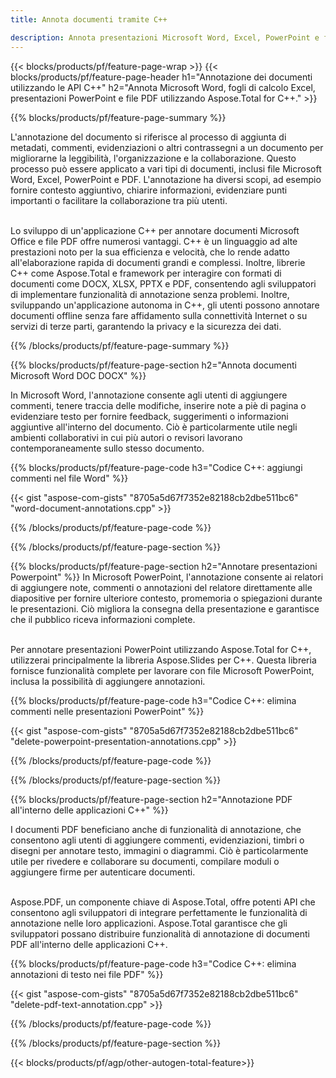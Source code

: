 ```yaml
---
title: Annota documenti tramite C++ 

description: Annota presentazioni Microsoft Word, Excel, PowerPoint e file PDF tramite l'applicazione C++. Gestisci le annotazioni con facilità.
---
```


{{< blocks/products/pf/feature-page-wrap >}}
{{< blocks/products/pf/feature-page-header h1="Annotazione dei documenti utilizzando le API C++" h2="Annota Microsoft Word, fogli di calcolo Excel, presentazioni PowerPoint e file PDF utilizzando Aspose.Total for C++." >}}

{{% blocks/products/pf/feature-page-summary %}}


L'annotazione del documento si riferisce al processo di aggiunta di metadati, commenti, evidenziazioni o altri contrassegni a un documento per migliorarne la leggibilità, l'organizzazione e la collaborazione. Questo processo può essere applicato a vari tipi di documenti, inclusi file Microsoft Word, Excel, PowerPoint e PDF. L'annotazione ha diversi scopi, ad esempio fornire contesto aggiuntivo, chiarire informazioni, evidenziare punti importanti o facilitare la collaborazione tra più utenti. <br /><br />

Lo sviluppo di un'applicazione C++ per annotare documenti Microsoft Office e file PDF offre numerosi vantaggi. C++ è un linguaggio ad alte prestazioni noto per la sua efficienza e velocità, che lo rende adatto all'elaborazione rapida di documenti grandi e complessi. Inoltre, librerie C++ come Aspose.Total e framework per interagire con formati di documenti come DOCX, XLSX, PPTX e PDF, consentendo agli sviluppatori di implementare funzionalità di annotazione senza problemi. Inoltre, sviluppando un'applicazione autonoma in C++, gli utenti possono annotare documenti offline senza fare affidamento sulla connettività Internet o su servizi di terze parti, garantendo la privacy e la sicurezza dei dati. 

{{% /blocks/products/pf/feature-page-summary  %}}

{{% blocks/products/pf/feature-page-section  h2="Annota documenti Microsoft Word DOC DOCX" %}}

In Microsoft Word, l'annotazione consente agli utenti di aggiungere commenti, tenere traccia delle modifiche, inserire note a piè di pagina o evidenziare testo per fornire feedback, suggerimenti o informazioni aggiuntive all'interno del documento. Ciò è particolarmente utile negli ambienti collaborativi in cui più autori o revisori lavorano contemporaneamente sullo stesso documento.

{{% blocks/products/pf/feature-page-code h3="Codice C++: aggiungi commenti nel file Word" %}}

{{< gist "aspose-com-gists" "8705a5d67f7352e82188cb2dbe511bc6" "word-document-annotations.cpp" >}}

{{% /blocks/products/pf/feature-page-code  %}}


{{% /blocks/products/pf/feature-page-section %}}

{{% blocks/products/pf/feature-page-section  h2="Annotare presentazioni Powerpoint" %}}
In Microsoft PowerPoint, l'annotazione consente ai relatori di aggiungere note, commenti o annotazioni del relatore direttamente alle diapositive per fornire ulteriore contesto, promemoria o spiegazioni durante le presentazioni. Ciò migliora la consegna della presentazione e garantisce che il pubblico riceva informazioni complete.<br /><br />

Per annotare presentazioni PowerPoint utilizzando Aspose.Total for C++, utilizzerai principalmente la libreria Aspose.Slides per C++. Questa libreria fornisce funzionalità complete per lavorare con file Microsoft PowerPoint, inclusa la possibilità di aggiungere annotazioni.<br />

{{% blocks/products/pf/feature-page-code h3="Codice C++: elimina commenti nelle presentazioni PowerPoint" %}}

{{< gist "aspose-com-gists" "8705a5d67f7352e82188cb2dbe511bc6" "delete-powerpoint-presentation-annotations.cpp" >}}

{{% /blocks/products/pf/feature-page-code  %}}

{{% /blocks/products/pf/feature-page-section %}}

{{% blocks/products/pf/feature-page-section  h2="Annotazione PDF all'interno delle applicazioni C++" %}}

I documenti PDF beneficiano anche di funzionalità di annotazione, che consentono agli utenti di aggiungere commenti, evidenziazioni, timbri o disegni per annotare testo, immagini o diagrammi. Ciò è particolarmente utile per rivedere e collaborare su documenti, compilare moduli o aggiungere firme per autenticare documenti. <br /><br />

Aspose.PDF, un componente chiave di Aspose.Total, offre potenti API che consentono agli sviluppatori di integrare perfettamente le funzionalità di annotazione nelle loro applicazioni. Aspose.Total garantisce che gli sviluppatori possano distribuire funzionalità di annotazione di documenti PDF all'interno delle applicazioni C++.

{{% blocks/products/pf/feature-page-code h3="Codice C++: elimina annotazioni di testo nei file PDF" %}}

{{< gist "aspose-com-gists" "8705a5d67f7352e82188cb2dbe511bc6" "delete-pdf-text-annotation.cpp" >}}

{{% /blocks/products/pf/feature-page-code  %}}

{{% /blocks/products/pf/feature-page-section %}}

{{< blocks/products/pf/agp/other-autogen-total-feature>}}